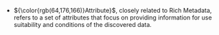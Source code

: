 * ${\color{rgb(64,176,166)}Attribute}$, closely related to Rich Metadata, refers to a set of attributes that focus on providing information for use suitability and conditions of the discovered data.
